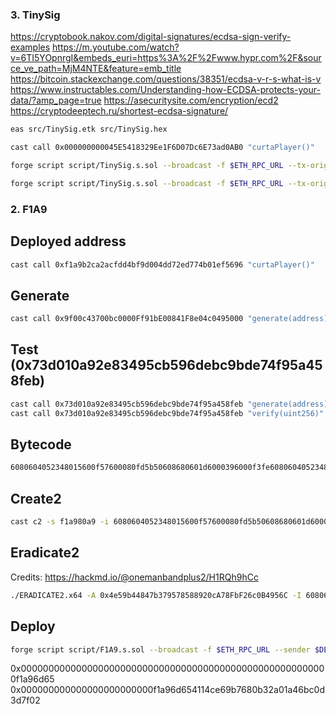 ### 3. TinySig

https://cryptobook.nakov.com/digital-signatures/ecdsa-sign-verify-examples
https://m.youtube.com/watch?v=6TI5YOpnrgI&embeds_euri=https%3A%2F%2Fwww.hypr.com%2F&source_ve_path=MjM4NTE&feature=emb_title
https://bitcoin.stackexchange.com/questions/38351/ecdsa-v-r-s-what-is-v
https://www.instructables.com/Understanding-how-ECDSA-protects-your-data/?amp_page=true
https://asecuritysite.com/encryption/ecd2
https://cryptodeeptech.ru/shortest-ecdsa-signature/

```sh
eas src/TinySig.etk src/TinySig.hex
```

```sh
cast call 0x000000000045E5418329Ee1F6D07Dc6E73ad0AB0 "curtaPlayer()"
```

```sh
forge script script/TinySig.s.sol --broadcast -f $ETH_RPC_URL --tx-origin 0x4fd9D0eE6D6564E80A9Ee00c0163fC952d0A45Ed
```

```sh
forge script script/TinySig.s.sol --broadcast -f $ETH_RPC_URL --tx-origin 0x79d31bfca5fda7a4f15b36763d2e44c99d811a6c
```

### 2. F1A9

## Deployed address
```sh
cast call 0xf1a9b2ca2acfdd4bf9d004dd72ed774b01ef5696 "curtaPlayer()"
```

## Generate
```sh
cast call 0x9f00c43700bc0000Ff91bE00841F8e04c0495000 "generate(address)" 0x4fd9D0eE6D6564E80A9Ee00c0163fC952d0A45Ed
```

## Test (0x73d010a92e83495cb596debc9bde74f95a458feb)
```sh
cast call 0x73d010a92e83495cb596debc9bde74f95a458feb "generate(address)" 0x4fd9D0eE6D6564E80A9Ee00c0163fC952d0A45Ed
cast call 0x73d010a92e83495cb596debc9bde74f95a458feb "verify(uint256)" 0x000000000000000000000000000000000000000000000000000000000000e6d6
```

## Bytecode

```sh
6080604052348015600f57600080fd5b50608680601d6000396000f3fe6080604052348015600f57600080fd5b506004361060285760003560e01c8063a567a8fa14602d575b600080fd5b604080516f06bc8d9e5e9d436217b88de704a9f307815290519081900360200190f3fea2646970667358221220609af2ba794fb6bdfcfa6f2f848fad9d309967a4a6c4a18aee7628124814ff4e64736f6c63430008110033
```

## Create2
```sh
cast c2 -s f1a980a9 -i 6080604052348015600f57600080fd5b50608680601d6000396000f3fe6080604052348015600f57600080fd5b506004361060285760003560e01c8063a567a8fa14602d575b600080fd5b604080516f06bc8d9e5e9d436217b88de704a9f307815290519081900360200190f3fea2646970667358221220609af2ba794fb6bdfcfa6f2f848fad9d309967a4a6c4a18aee7628124814ff4e64736f6c63430008110033
```

## Eradicate2
Credits: https://hackmd.io/@onemanbandplus2/H1RQh9hCc
```sh
./ERADICATE2.x64 -A 0x4e59b44847b379578588920cA78FbF26c0B4956C -I 6080604052348015600f57600080fd5b50608680601d6000396000f3fe6080604052348015600f57600080fd5b506004361060285760003560e01c8063a567a8fa14602d575b600080fd5b604080516f06bc8d9e5e9d436217b88de704a9f307815290519081900360200190f3fea2646970667358221220609af2ba794fb6bdfcfa6f2f848fad9d309967a4a6c4a18aee7628124814ff4e64736f6c63430008110033 --matching f1a9e00c
```

## Deploy
```sh
forge script script/F1A9.s.sol --broadcast -f $ETH_RPC_URL --sender $DEPLOYER_ADDRESS -t
```

0x00000000000000000000000000000000000000000000000000000000f1a96d65
0x000000000000000000000000f1a96d654114ce69b7680b32a01a46bc0d3d7f02